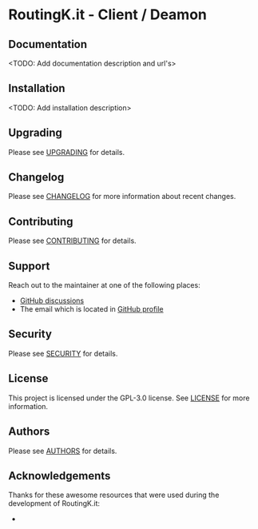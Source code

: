 # RoutingK.it - Client / Deamon


## Documentation
<TODO: Add documentation description and url's>


## Installation
<TODO: Add installation description>


## Upgrading
Please see [UPGRADING](https://github.com/RoutingK-it/rk-client/blob/main/UPGRADING.md) for details.


## Changelog
Please see [CHANGELOG](https://github.com/RoutingK-it/rk-client/blob/main/CHANGELOG.md) for more information about recent changes.


## Contributing
Please see [CONTRIBUTING](https://github.com/RoutingK-it/.github/blob/main/CONTRIBUTING.md) for details.


## Support
Reach out to the maintainer at one of the following places:

- [GitHub discussions](https://github.com/orgs/RoutingK-it/discussions)
- The email which is located in [GitHub profile](https://github.com/RoutingK-it)


## Security
Please see [SECURITY](https://github.com/RoutingK-it/rk-client/blob/main/SECURITY.md) for details.


## License
This project is licensed under the GPL-3.0 license. See [LICENSE](https://github.com/RoutingK-it/rk-client#GPL-3.0-1-ov-file) for more information.


## Authors
Please see [AUTHORS](https://github.com/RoutingK-it/rk-client/blob/main/AUTHORS) for details.


## Acknowledgements
Thanks for these awesome resources that were used during the development of RoutingK.it:
- <add external projects>
